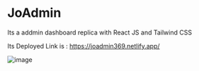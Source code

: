 # JoAdmin
Its a addmin dashboard replica with React JS and Tailwind CSS

Its Deployed Link is : https://joadmin369.netlify.app/

![image](https://github.com/Shubham996633/JoAdmin/assets/65014926/cfda64ac-9f5e-428f-bd6a-ad439d3f5655)
